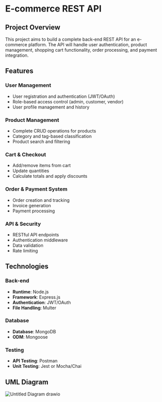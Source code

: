 # E-commerce REST API

## Project Overview

This project aims to build a complete back-end REST API for an e-commerce platform. The API will handle user authentication, product management, shopping cart functionality, order processing, and payment integration.

## Features

### User Management
- User registration and authentication (JWT/OAuth)
- Role-based access control (admin, customer, vendor)
- User profile management and history

### Product Management
- Complete CRUD operations for products
- Category and tag-based classification
- Product search and filtering

### Cart & Checkout
- Add/remove items from cart
- Update quantities
- Calculate totals and apply discounts

### Order & Payment System
- Order creation and tracking
- Invoice generation
- Payment processing

### API & Security
- RESTful API endpoints
- Authentication middleware
- Data validation
- Rate limiting

## Technologies

### Back-end
- **Runtime**: Node.js
- **Framework**: Express.js
- **Authentication**: JWT/OAuth
- **File Handling**: Multer

### Database
- **Database**: MongoDB
- **ODM**: Mongoose

### Testing
- **API Testing**: Postman
- **Unit Testing**: Jest or Mocha/Chai

## UML Diagram
![Untitled Diagram drawio](https://github.com/user-attachments/assets/e7b34c83-40c3-4f4d-91dc-6ebf83546e8c)
